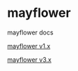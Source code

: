 # mayflower

mayflower docs

[mayflower v1.x](https://79t.github.io/mayflower/1/index.html)

[mayflower v3.x](https://79t.github.io/mayflower/3/index.html)
